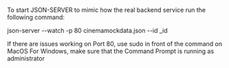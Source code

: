 To start JSON-SERVER to mimic how the real backend service run the following command:

json-server --watch -p 80 cinemamockdata.json --id \_id

If there are issues working on Port 80, use sudo in front of the command on MacOS For Windows, make sure that the
Command Prompt is running as administrator
